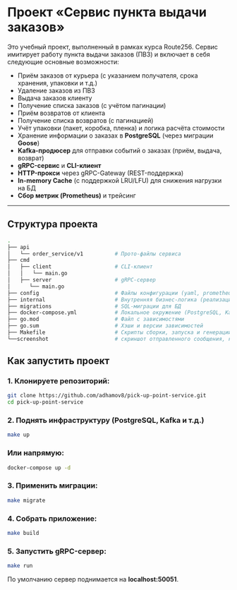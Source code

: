 # Проект «Сервис пункта выдачи заказов» 

Это учебный проект, выполненный в рамках курса Route256. Сервис имитирует работу пункта выдачи заказов (ПВЗ) и включает в себя следующие основные возможности:

- Приём заказов от курьера (с указанием получателя, срока хранения, упаковки и т.д.)
- Удаление заказов из ПВЗ
- Выдача заказов клиенту
- Получение списка заказов (с учётом пагинации)
- Приём возвратов от клиента
- Получение списка возвратов (с пагинацией)
- Учёт упаковки (пакет, коробка, пленка) и логика расчёта стоимости
- Хранение информации о заказах в **PostgreSQL** (через миграции **Goose**)
- **Kafka-продюсер** для отправки событий о заказах (приём, выдача, возврат)
- **gRPC-сервис** и **CLI-клиент**
- **HTTP-прокси** через gRPC-Gateway (REST-поддержка)
- **In-memory Cache** (с поддержкой LRU/LFU) для снижения нагрузки на БД
- **Сбор метрик (Prometheus)** и трейсинг

---

## Структура проекта

```bash
.
├── api
│   └── order_service/v1          # Прото-файлы сервиса
├── cmd
│   ├── client                    # CLI-клиент
│   │   └── main.go
│   ├── server                    # gRPC-сервер
│      └── main.go
├── config                        # Файлы конфигурации (yaml, prometheus.yml)
├── internal                      # Внутренняя бизнес-логика (реализация in-memory Cache (LRU/LFU) с тестами, адаптер входящих gRPC-                                       # запросов к usecase, основные сущности, доступ к PostgreSQL, бизнес-логика)
├── migrations                    # SQL-миграции для БД 
├── docker-compose.yml            # Локальное окружение (PostgreSQL, Kafka, Kafka-UI, Prometheus, Grafana)
├── go.mod                        # Файл с зависимостями
├── go.sum                        # Хэши и версии зависимостей
├── Makefile                      # Скрипты сборки, запуска и генерации
└──screenshot                     # скриншот отправленного сообщения, который можно получить используя `kafka-ui`
```


## Как запустить проект

### 1. Клонируете репозиторий:

```bash
git clone https://github.com/adhamov8/pick-up-point-service.git
cd pick-up-point-service
```

### 2. Поднять инфраструктуру (PostgreSQL, Kafka и т.д.)

```bash
make up
```

### Или напрямую:

```bash
docker-compose up -d
```

### 3. Применить миграции:

```bash
make migrate
```

### 4. Собрать приложение:

```bash
make build
```

### 5. Запустить gRPC-сервер:

```bash
make run
```

По умолчанию сервер поднимается на **localhost:50051**.


  








